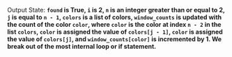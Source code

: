 Output State: **`found` is True, `i` is 2, `n` is an integer greater than or equal to 2, `j` is equal to `n - 1`, `colors` is a list of colors, `window_counts` is updated with the count of the color `color`, where `color` is the color at index `n - 2` in the list `colors`, `color` is assigned the value of `colors[j - 1]`, `color` is assigned the value of `colors[j]`, and `window_counts[color]` is incremented by 1. We break out of the most internal loop or if statement.**